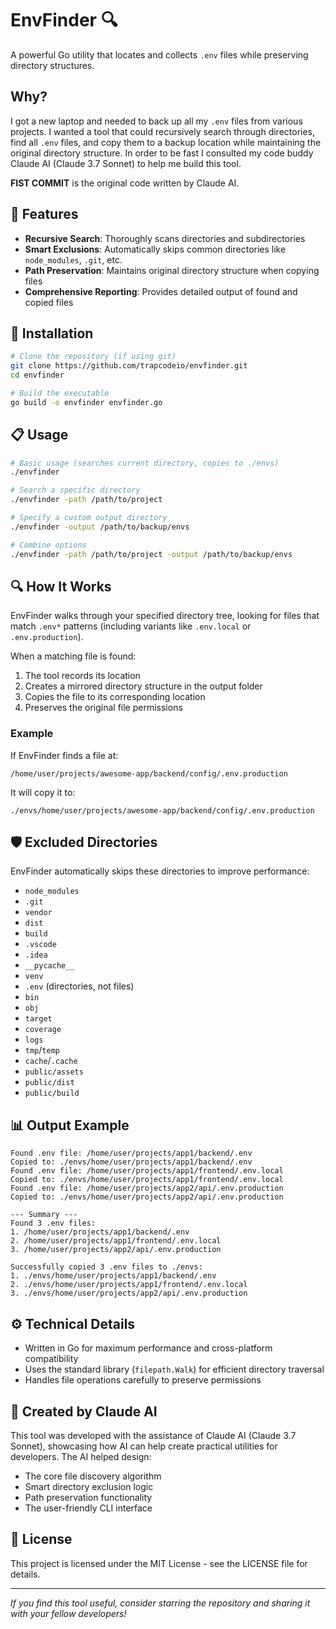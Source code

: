 # EnvFinder 🔍

A powerful Go utility that locates and collects `.env` files while preserving directory structures.

## Why?
I got a new laptop and needed to back up all my `.env` files from various projects. I wanted a tool that could recursively search through directories, find all `.env` files, and copy them to a backup location while maintaining the original directory structure.
In order to be fast I consulted my code buddy Claude AI (Claude 3.7 Sonnet) to help me build this tool.

**FIST COMMIT** is the original code written by Claude AI.

## 🌟 Features

- **Recursive Search**: Thoroughly scans directories and subdirectories
- **Smart Exclusions**: Automatically skips common directories like `node_modules`, `.git`, etc.
- **Path Preservation**: Maintains original directory structure when copying files
- **Comprehensive Reporting**: Provides detailed output of found and copied files

## 🚀 Installation

```bash
# Clone the repository (if using git)
git clone https://github.com/trapcodeio/envfinder.git
cd envfinder

# Build the executable
go build -o envfinder envfinder.go
```

## 📋 Usage

```bash
# Basic usage (searches current directory, copies to ./envs)
./envfinder

# Search a specific directory
./envfinder -path /path/to/project

# Specify a custom output directory
./envfinder -output /path/to/backup/envs

# Combine options
./envfinder -path /path/to/project -output /path/to/backup/envs
```

## 🔍 How It Works

EnvFinder walks through your specified directory tree, looking for files that match `.env*` patterns (including variants like `.env.local` or `.env.production`).

When a matching file is found:
1. The tool records its location
2. Creates a mirrored directory structure in the output folder
3. Copies the file to its corresponding location
4. Preserves the original file permissions

### Example

If EnvFinder finds a file at:
```
/home/user/projects/awesome-app/backend/config/.env.production
```

It will copy it to:
```
./envs/home/user/projects/awesome-app/backend/config/.env.production
```

## 🛡️ Excluded Directories

EnvFinder automatically skips these directories to improve performance:

- `node_modules`
- `.git`
- `vendor`
- `dist`
- `build`
- `.vscode`
- `.idea`
- `__pycache__`
- `venv`
- `.env` (directories, not files)
- `bin`
- `obj`
- `target`
- `coverage`
- `logs`
- `tmp`/`temp`
- `cache`/`.cache`
- `public/assets`
- `public/dist`
- `public/build`

## 📊 Output Example

```
Found .env file: /home/user/projects/app1/backend/.env
Copied to: ./envs/home/user/projects/app1/backend/.env
Found .env file: /home/user/projects/app1/frontend/.env.local
Copied to: ./envs/home/user/projects/app1/frontend/.env.local
Found .env file: /home/user/projects/app2/api/.env.production
Copied to: ./envs/home/user/projects/app2/api/.env.production

--- Summary ---
Found 3 .env files:
1. /home/user/projects/app1/backend/.env
2. /home/user/projects/app1/frontend/.env.local
3. /home/user/projects/app2/api/.env.production

Successfully copied 3 .env files to ./envs:
1. ./envs/home/user/projects/app1/backend/.env
2. ./envs/home/user/projects/app1/frontend/.env.local
3. ./envs/home/user/projects/app2/api/.env.production
```

## ⚙️ Technical Details

- Written in Go for maximum performance and cross-platform compatibility
- Uses the standard library (`filepath.Walk`) for efficient directory traversal
- Handles file operations carefully to preserve permissions

## 🤖 Created by Claude AI

This tool was developed with the assistance of Claude AI (Claude 3.7 Sonnet), showcasing how AI can help create practical utilities for developers. The AI helped design:

- The core file discovery algorithm
- Smart directory exclusion logic
- Path preservation functionality
- The user-friendly CLI interface

## 📄 License

This project is licensed under the MIT License - see the LICENSE file for details.

---

*If you find this tool useful, consider starring the repository and sharing it with your fellow developers!*